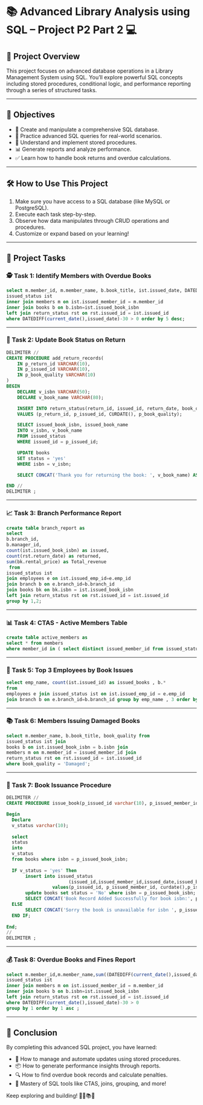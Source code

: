 
# 📚 Advanced Library Analysis using SQL – Project P2 Part 2 💻

## 📖 Project Overview
This project focuses on advanced database operations in a Library Management System using SQL. You’ll explore powerful SQL concepts including stored procedures, conditional logic, and performance reporting through a series of structured tasks.

---

## 🎯 Objectives
- 🚀 Create and manipulate a comprehensive SQL database.
- 📌 Practice advanced SQL queries for real-world scenarios.
- 🧠 Understand and implement stored procedures.
- 📊 Generate reports and analyze performance.
- ✅ Learn how to handle book returns and overdue calculations.

---

## 🛠️ How to Use This Project
1. Make sure you have access to a SQL database (like MySQL or PostgreSQL).
2. Execute each task step-by-step.
3. Observe how data manipulates through CRUD operations and procedures.
4. Customize or expand based on your learning!

---

## 📂 Project Tasks


### 🕵️ Task 1: Identify Members with Overdue Books

```sql
select m.member_id, m.member_name, b.book_title, ist.issued_date, DATEDIFF(current_date(),issued_date)-30 as overdue_days from 
issued_status ist 
inner join members m on ist.issued_member_id = m.member_id
inner join books b on b.isbn=ist.issued_book_isbn 
left join return_status rst on rst.issued_id = ist.issued_id
where DATEDIFF(current_date(),issued_date)-30 > 0 order by 5 desc;
```

---

### 🔁 Task 2: Update Book Status on Return

```sql
DELIMITER //
CREATE PROCEDURE add_return_records(
    IN p_return_id VARCHAR(10),
    IN p_issued_id VARCHAR(10),
    IN p_book_quality VARCHAR(10)
)
BEGIN
    DECLARE v_isbn VARCHAR(50);
    DECLARE v_book_name VARCHAR(80);

    INSERT INTO return_status(return_id, issued_id, return_date, book_quality)
    VALUES (p_return_id, p_issued_id, CURDATE(), p_book_quality);

    SELECT issued_book_isbn, issued_book_name
    INTO v_isbn, v_book_name
    FROM issued_status
    WHERE issued_id = p_issued_id;

    UPDATE books
    SET status = 'yes'
    WHERE isbn = v_isbn;

    SELECT CONCAT('Thank you for returning the book: ', v_book_name) AS message;

END //
DELIMITER ;
```

---

### 📈 Task 3: Branch Performance Report

```sql
create table branch_report as
select 
b.branch_id,
b.manager_id,
count(ist.issued_book_isbn) as issued,
count(rst.return_date) as returned,
sum(bk.rental_price) as Total_revenue
 from 
issued_status ist 
join employees e on ist.issued_emp_id=e.emp_id 
join branch b on e.branch_id=b.branch_id 
join books bk on bk.isbn = ist.issued_book_isbn
left join return_status rst on rst.issued_id = ist.issued_id
group by 1,2;
```

---

### 📊 Task 4: CTAS - Active Members Table

```sql
create table active_members as
select * from members
where member_id in ( select distinct issued_member_id from issued_status where issued_date >= curdate()-interval 6 month);
```

---

### 🧾 Task 5: Top 3 Employees by Book Issues

```sql
select emp_name, count(ist.issued_id) as issued_books , b.*
from
employees e join issued_status ist on ist.issued_emp_id = e.emp_id
join branch b on e.branch_id=b.branch_id group by emp_name , 3 order by 2 desc limit 3;
```

---

### 📚 Task 6: Members Issuing Damaged Books

```sql
select m.member_name, b.book_title, book_quality from
issued_status ist join 
books b on ist.issued_book_isbn = b.isbn join 
members m on m.member_id = issued_member_id join
return_status rst on rst.issued_id = ist.issued_id
where book_quality = 'Damaged';
```

---

### 🧠 Task 7: Book Issuance Procedure

```sql
DELIMITER //
CREATE PROCEDURE issue_book(p_issued_id varchar(10), p_issued_member_id varchar(30), p_issued_book_isbn varchar(30), p_issued_emp_id varchar(10))

Begin 
  Declare
  v_status varchar(10);
  
  select 
  status
  into 
  v_status
  from books where isbn = p_issued_book_isbn;
 
  IF v_status = 'yes' Then
	   insert into issued_status
					   (issued_id,issued_member_id,issued_date,issued_book_isbn,issued_emp_id) 
                 values(p_issued_id, p_issued_member_id, curdate(),p_issued_book_isbn,p_issued_emp_id);
	   update books set status = 'No' where isbn = p_issued_book_isbn;
	   SELECT CONCAT('Book Record Added Successfully for book isbn:', p_issued_book_isbn) AS message;
  ELSE 
	   SELECT CONCAT('Sorry the book is unavailable for isbn ', p_issued_book_isbn) AS message;
  END IF;
 
End;
// 
DELIMITER ;
```

---

### 💰 Task 8: Overdue Books and Fines Report

```sql
select m.member_id,m.member_name,sum((DATEDIFF(current_date(),issued_date)-30) * 0.50) as fine from 
issued_status ist 
inner join members m on ist.issued_member_id = m.member_id
inner join books b on b.isbn=ist.issued_book_isbn 
left join return_status rst on rst.issued_id = ist.issued_id
where DATEDIFF(current_date(),issued_date)-30 > 0 
group by 1 order by 1 asc ;
```

---

## 🎉 Conclusion

By completing this advanced SQL project, you have learned:

- 🔄 How to manage and automate updates using stored procedures.
- 📦 How to generate performance insights through reports.
- 🔍 How to find overdue book records and calculate penalties.
- 🧰 Mastery of SQL tools like CTAS, joins, grouping, and more!

Keep exploring and building! 🌟🚀📚💡
